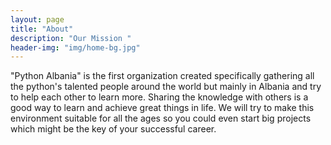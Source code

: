 ```yaml
---
layout: page
title: "About"
description: "Our Mission "
header-img: "img/home-bg.jpg"
---
```


"Python Albania" is the first organization created specifically
gathering all the python's talented people around the world but mainly in Albania and try to help each other to learn more. Sharing the knowledge with others is a good way to learn and achieve great things in life. We will try to make this environment suitable for all the ages so you could even start big projects which might be the key of your successful career.
